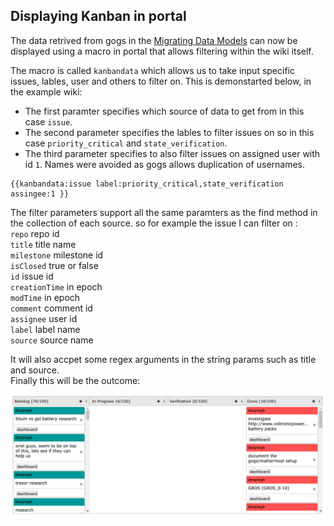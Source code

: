 ## Displaying Kanban in portal

The data retrived from gogs in the [Migrating Data Models](Walkthrough/Models/Migrating_data_from_gogs.md)
can now be displayed using a macro in portal that allows filtering within the wiki itself.

The macro is called `kanbandata` which allows us to take input specific issues, lables, user and others to filter on.
This is demonstarted below, in the example wiki:
 - The first paramter specifies which source of data to get from in this case `issue`.
 - The second parameter specifies the lables to filter issues on so in this case `priority_critical` and `state_verification`.
 - The third parameter specifies to also filter issues on assigned user with id `1`. Names were avoided as gogs allows duplication of usernames.

```
{{kanbandata:issue label:priority_critical,state_verification assingee:1 }}
```
The filter parameters support all the same paramters as the find method in the collection of each source.
so for example the issue I can filter on :   
    `repo`  repo id   
    `title`  title name   
    `milestone`  milestone id   
    `isClosed`  true or false   
    `id`  issue id   
    `creationTime`  in epoch     
    `modTime`  in epoch    
    `comment`  comment id   
    `assignee`  user id  
    `label`   label name  
    `source`  source name  

It will also accpet some regex arguments in the string params such as title and source.  
Finally this will be the outcome:

![Image of Kanban](kanbanexample.png)
